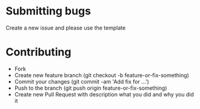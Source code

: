 # Submitting bugs

Create a new issue and please use the template

# Contributing

* Fork
* Create new feature branch (git checkout -b feature-or-fix-something)
* Commit your changes (git commit -am 'Add fix for ...')
* Push to the branch (git push origin feature-or-fix-something)
* Create new Pull Request with description what you did and why you did it
